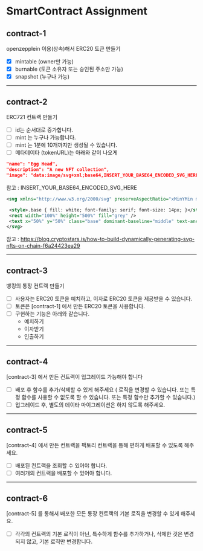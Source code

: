 # SmartContract Assignment

## contract-1

openzepplein 이용(상속)해서 ERC20 토큰 만들기

-   [x] mintable (owner만 가능)
-   [x] burnable (토큰 소유자 또는 승인된 주소만 가능)
-   [x] snapshot (누구나 가능)

---

## contract-2

ERC721 컨트랙 만들기

-   [ ] id는 순서대로 증가합니다.
-   [ ] mint 는 누구나 가능합니다.
-   [ ] mint 는 1분에 10개까지만 생성될 수 있습니다.
-   [ ] 메타데이타 (tokenURL)는 아래와 같이 나오게

```json
"name": "Egg Head",
"description": "A new NFT collection",
"image": "data:image/svg+xml;base64,INSERT_YOUR_BASE64_ENCODED_SVG_HERE"
```

참고 : INSERT_YOUR_BASE64_ENCODED_SVG_HERE

```svg
<svg xmlns="http://www.w3.org/2000/svg" preserveAspectRatio="xMinYMin meet" viewBox="0 0 350 350">

 <style>.base { fill: white; font-family: serif; font-size: 14px; }</style>
 <rect width="100%" height="500%" fill="grey" />
 <text x="50%" y="50%" class="base" dominant-baseline="middle" text-anchor="middle">아이디 표시, 별명입력</text>
</svg>
```

참고 : https://blog.cryptostars.is/how-to-build-dynamically-generating-svg-nfts-on-chain-f6a24423ea29

---

## contract-3

뱅킹의 통장 컨트랙 만들기

-   [ ] 사용자는 ERC20 토큰을 예치하고, 이자로 ERC20 토큰을 제공받을 수 있습니다.
-   [ ] 토큰은 [contract-1] 에서 만든 ERC20 토큰을 사용합니다.
-   [ ] 구현하는 기능은 아래와 같습니다.
    -   예치하기
    -   이자받기
    -   인출하기

---

## contract-4

[contract-3] 에서 만든 컨트랙이 업그레이드 가능해야 합니다

-   [ ] 배포 후 함수를 추가/삭제할 수 있게 해주세요 ( 로직을 변경할 수 있습니다. 또는 특정 함수를 사용할 수 없도록 할 수 있습니다. 또는 특정 함수만 추가할 수 있습니다.)
-   [ ] 업그레이드 후, 별도의 데이타 마이그레이션은 하지 않도록 해주세요.

---

## contract-5

[contract-4] 에서 만든 컨트랙을 팩토리 컨트랙을 통해 편하게 배포할 수 있도록 해주세요.

-   [ ] 배포된 컨트랙을 조회할 수 있어야 합니다.
-   [ ] 여러개의 컨트랙을 배포할 수 있어야 합니다.

---

## contract-6

[contract-5] 를 통해서 배포한 모든 통장 컨트랙의 기본 로직을 변경할 수 있게 해주세요.

-   [ ] 각각의 컨트랙의 기본 로직이 아닌, 특수하게 함수를 추가하거나, 삭제한 것은 변경되지 않고, 기본 로직만 변경합니다.
